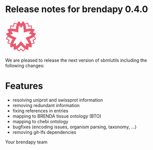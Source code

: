 # Release notes for brendapy 0.4.0
![brendapy](https://github.com/matthiaskoenig/brendapy/raw/develop/docs/images/favicon/brendapy-100x100-300dpi.png)

We are pleased to release the next version of sbmlutils including the 
following changes:

# Features
* resolving uniprot and swissprot information
* removing redundant information
* fixing references in entries
* mapping to BRENDA tissue ontology (BTO)
* mapping to chebi ontology
* bugfixes (encoding issues, organism parsing, taxonomy, ...)
* removing git-lfs dependencies

Your brendapy team
